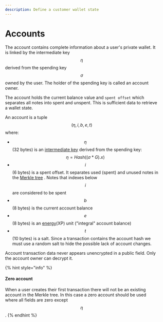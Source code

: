 ```yaml
---
description: Define a customer wallet state
---
```


# Accounts

The account contains complete information about a user's private wallet. It is linked by the intermediate key $$\eta$$ derived from the spending key $$\sigma$$owned by the user. The holder of the spending key is called an account owner.

The account holds the current balance value and `spent offset` which separates all notes into spent and unspent. This is sufficient data to retrieve a wallet state.

An account is a tuple $$(\eta, i, b, e, t)$$ where:

* $$\eta$$ (32 bytes) is an [intermediate key](../zkbob-keys/) derived from the spending key: $$\eta = Hash((\sigma*G).x)$$
* $$i$$(6 bytes) is a spent offset. It separates used (spent) and unused notes in the [Merkle tree](../untitled/) . Notes that indexes below $$i$$ are considered to be spent
* $$b$$(8 bytes) is the current account balance
* $$e$$(8 bytes) is an [energy](../../roadmap/exploratory-features/xp/)(XP) unit ("integral" account balance)
* $$t$$(10 bytes) is a salt. Since a transaction contains the account hash we must use a random salt to hide the possible lack of account changes.

Account transaction data never appears unencrypted in a public field. Only the account owner can decrypt it.

{% hint style="info" %}
#### Zero account

When a user creates their first transaction there will not be an existing account in the Merkle tree. In this case a zero account should be used where all fields are zero except $$\eta$$.​
{% endhint %}
